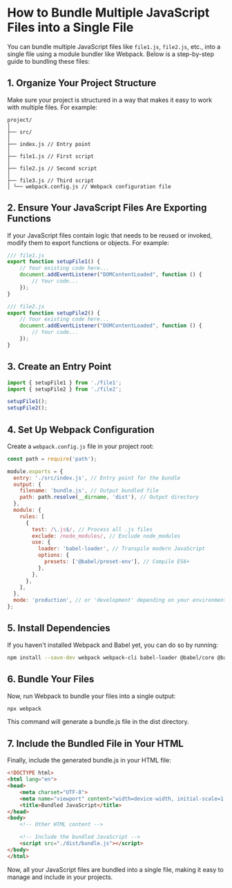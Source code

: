 # How to Bundle Multiple JavaScript Files into a Single File

You can bundle multiple JavaScript files like `file1.js`, `file2.js`, etc., into a single file using a module bundler like Webpack. Below is a step-by-step guide to bundling these files:

## 1. Organize Your Project Structure

Make sure your project is structured in a way that makes it easy to work with multiple files. For example:

```
project/
│ 
├── src/ 
│ 
├── index.js // Entry point 
│ 
├── file1.js // First script 
│ 
├── file2.js // Second script 
│ 
├── file3.js // Third script 
│ └── webpack.config.js // Webpack configuration file
```

## 2. Ensure Your JavaScript Files Are Exporting Functions

If your JavaScript files contain logic that needs to be reused or invoked, modify them to export functions or objects. For example:

```js
/// file1.js
export function setupFile1() {
	// Your existing code here...
	document.addEventListener("DOMContentLoaded", function () {
		// Your code...
	});
}
```

```js
/// file2.js
export function setupFile2() {
	// Your existing code here...
	document.addEventListener("DOMContentLoaded", function () {
		// Your code...
	});
}
```
## 3. Create an Entry Point

```js
import { setupFile1 } from './file1';
import { setupFile2 } from './file2';

setupFile1();
setupFile2();
```

## 4. Set Up Webpack Configuration

Create a `webpack.config.js` file in your project root:

```js
const path = require('path');

module.exports = {
  entry: './src/index.js', // Entry point for the bundle
  output: {
    filename: 'bundle.js', // Output bundled file
    path: path.resolve(__dirname, 'dist'), // Output directory
  },
  module: {
    rules: [
      {
        test: /\.js$/, // Process all .js files
        exclude: /node_modules/, // Exclude node_modules
        use: {
          loader: 'babel-loader', // Transpile modern JavaScript
          options: {
            presets: ['@babel/preset-env'], // Compile ES6+
          },
        },
      },
    ],
  },
  mode: 'production', // or 'development' depending on your environment
};
```

## 5. Install Dependencies

If you haven't installed Webpack and Babel yet, you can do so by running:

```bash
npm install --save-dev webpack webpack-cli babel-loader @babel/core @babel/preset-env
```

## 6. Bundle Your Files

Now, run Webpack to bundle your files into a single output:

```bash
npx webpack
```

This command will generate a bundle.js file in the dist directory.

## 7. Include the Bundled File in Your HTML

Finally, include the generated bundle.js in your HTML file:

```html
<!DOCTYPE html>
<html lang="en">
<head>
    <meta charset="UTF-8">
    <meta name="viewport" content="width=device-width, initial-scale=1.0">
    <title>Bundled JavaScript</title>
</head>
<body>
    <!-- Other HTML content -->

    <!-- Include the bundled JavaScript -->
    <script src="./dist/bundle.js"></script>
</body>
</html>
```

Now, all your JavaScript files are bundled into a single file, making it easy to manage and include in your projects.